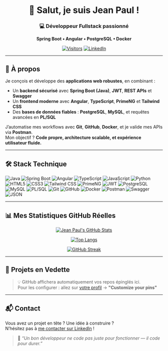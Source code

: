 <div align="center">

# 👋 Salut, je suis **Jean Paul** !

### 💻 Développeur Fullstack passionné  
**Spring Boot • Angular • PostgreSQL • Docker**

[![Visitors](https://komarev.com/ghpvc/?username=Je0Pa004&color=blueviolet&style=flat-square)](https://github.com/Je0Pa004)
[![LinkedIn](https://img.shields.io/badge/LinkedIn-0077B5?style=flat-square&logo=linkedin&logoColor=white)](https://www.linkedin.com/in/sossu-jean-paul-a31555282/)

</div>

---

## 🧠 À propos

Je conçois et développe des **applications web robustes**, en combinant :
- Un **backend sécurisé** avec **Spring Boot (Java)**, **JWT**, **REST APIs** et **Swagger**
- Un **frontend moderne** avec **Angular**, **TypeScript**, **PrimeNG** et **Tailwind CSS**
- Des **bases de données fiables** : **PostgreSQL**, **MySQL**, et requêtes avancées en **PL/SQL**

J’automatise mes workflows avec **Git**, **GitHub**, **Docker**, et je valide mes APIs via **Postman**.  
Mon objectif ? **Code propre, architecture scalable, et expérience utilisateur fluide.**

---

## 🛠️ Stack Technique

![Java](https://img.shields.io/badge/Java-ED8B00?logo=openjdk&logoColor=white&style=flat)
![Spring Boot](https://img.shields.io/badge/Spring_Boot-6DB33F?logo=spring&logoColor=white&style=flat)
![Angular](https://img.shields.io/badge/Angular-DD0031?logo=angular&logoColor=white&style=flat)
![TypeScript](https://img.shields.io/badge/TypeScript-007ACC?logo=typescript&logoColor=white&style=flat)
![JavaScript](https://img.shields.io/badge/JavaScript-F7DF1E?logo=javascript&logoColor=black&style=flat)
![Python](https://img.shields.io/badge/Python-3776AB?logo=python&logoColor=white&style=flat)
![HTML5](https://img.shields.io/badge/HTML5-E34F26?logo=html5&logoColor=white&style=flat)
![CSS3](https://img.shields.io/badge/CSS3-1572B6?logo=css3&logoColor=white&style=flat)
![Tailwind CSS](https://img.shields.io/badge/Tailwind_CSS-38B2AC?logo=tailwind-css&logoColor=white&style=flat)
![PrimeNG](https://img.shields.io/badge/PrimeNG-FF6F00?logo=primeng&logoColor=white&style=flat)
![JWT](https://img.shields.io/badge/JWT-000000?logo=json-web-tokens&logoColor=white&style=flat)
![PostgreSQL](https://img.shields.io/badge/PostgreSQL-316192?logo=postgresql&logoColor=white&style=flat)
![MySQL](https://img.shields.io/badge/MySQL-00758F?logo=mysql&logoColor=white&style=flat)
![PL/SQL](https://img.shields.io/badge/PLSQL-F88700?logo=oracle&logoColor=white&style=flat)
![Git](https://img.shields.io/badge/Git-F05032?logo=git&logoColor=white&style=flat)
![GitHub](https://img.shields.io/badge/GitHub-181717?logo=github&logoColor=white&style=flat)
![Docker](https://img.shields.io/badge/Docker-2496ED?logo=docker&logoColor=white&style=flat)
![Postman](https://img.shields.io/badge/Postman-FF6C37?logo=postman&logoColor=white&style=flat)
![Swagger](https://img.shields.io/badge/Swagger-85EA2D?logo=swagger&logoColor=black&style=flat)
![JSON](https://img.shields.io/badge/JSON-000000?logo=json&logoColor=white&style=flat)

---

## 📊 Mes Statistiques GitHub Réelles

<div align="center">

[![Jean Paul's GitHub Stats](https://github-readme-stats.vercel.app/api?username=Je0Pa004&show_icons=true&theme=react-dark&locale=fr&include_all_commits=true&rank_icon=percentile)](https://github.com/anuraghazra/github-readme-stats)

[![Top Langs](https://github-readme-stats.vercel.app/api/top-langs/?username=Je0Pa004&layout=compact&theme=react-dark)](https://github.com/anuraghazra/github-readme-stats)

[![GitHub Streak](https://streak-stats.demolab.com/?user=Je0Pa004&theme=react-dark&hide_border=false)](https://git.io/streak-stats)

</div>

---

## 🌟 Projets en Vedette

> 💡 GitHub affichera automatiquement vos repos épinglés ici.  
> Pour les configurer : allez sur [votre profil](https://github.com/Je0Pa004) → **"Customize your pins"**

---

## 📬 Contact

Vous avez un projet en tête ? Une idée à construire ?  
N’hésitez pas à [me contacter sur LinkedIn](https://www.linkedin.com/in/sossu-jean-paul-a31555282/) !

> 🎯 *“Un bon développeur ne code pas juste pour fonctionner — il code pour durer.”*
